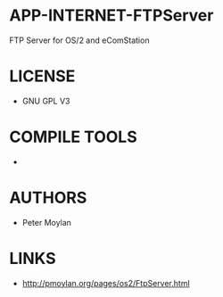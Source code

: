 APP-INTERNET-FTPServer
======================

FTP Server for OS/2 and eComStation

LICENSE
===============
* GNU GPL V3

COMPILE TOOLS
===============
* 
 
AUTHORS
===============
* Peter Moylan

LINKS
===============
* http://pmoylan.org/pages/os2/FtpServer.html
